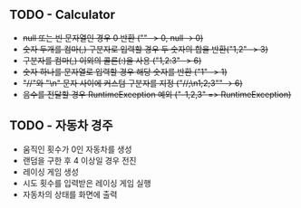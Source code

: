 ## TODO - Calculator
- ~~null 또는 빈 문자열인 경우 0 반환 ("" -> 0, null -> 0)~~
- ~~숫자 두개를 컴마(,) 구분자로 입력할 경우 두 숫자의 합을 반환("1,2" -> 3)~~
- ~~구분자를 컴마(,) 이외의 콜론(:)을 사용 ("1,2:3" -> 6)~~
- ~~숫자 하나를 문자열로 입력할 경우 해당 숫자를 반환 ("1" -> 1)~~
- ~~"//"와 "\n" 문자 사이에 커스텀 구분자를 지정 ("//;\n1;2;3"" -> 6)~~
- ~~음수를 전달할 경우 RuntimeException 예외 ("-1,2,3" => RuntimeException)~~

## TODO - 자동차 경주
- 움직인 횟수가 0인 자동차를 생성
- 랜덤을 구한 후 4 이상일 경우 전진
- 레이싱 게임 생성
- 시도 횟수를 입력받은 레이싱 게임 실행
- 자동차의 상태를 화면에 출력

